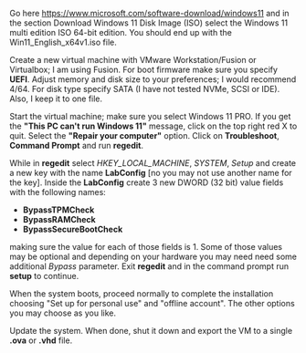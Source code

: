 Go here https://www.microsoft.com/software-download/windows11 and in the section Download Windows 11 Disk Image (ISO) select the Windows 11 multi edition ISO 64-bit edition. You should end up with the Win11_English_x64v1.iso file.


Create a new virtual machine with VMware Workstation/Fusion or Virtualbox; I am using Fusion. For boot firmware make sure you specify **UEFI**. Adjust memory and disk size to your preferences; I would recommend 4/64. For disk type specify SATA (I have not tested NVMe, SCSI or IDE). Also, I keep it to one file.


Start the virtual machine; make sure you select Windows 11 PRO. If you get the **"This PC can't run Windows 11"** message, click on the top right red X to quit. Select the **"Repair your computer"** option. Click on **Troubleshoot**, **Command Prompt** and run **regedit**. 


While in  **regedit** select _HKEY_LOCAL_MACHINE_, _SYSTEM_, _Setup_ and create a new key with the name **LabConfig** [no you may not use another name for the key]. Inside the **LabConfig** create 3 new DWORD (32 bit) value fields with the following names: 
- **BypassTPMCheck**
- **BypassRAMCheck**
- **BypassSecureBootCheck**

making sure the value for each of those fields is 1. Some of those values may be optional and depending on your hardware you may need need some additional _Bypass_ parameter. Exit **regedit** and in the command prompt run **setup** to continue.

When the system boots, proceed normally to complete the installation choosing "Set up for personal use" and "offline account". The other options you may choose as you like.

Update the system. When done, shut it down and export the VM to a single **.ova** or **.vhd** file.
